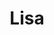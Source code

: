 ---
title: Lisa
date: 
draft: false

# descripcion
description : Conjunto de aros y dije de plata con cristal

materials: Plata 925

color: Plateado y cristal rojo

dimensions: 0,5cm x 1,5cm (dije) - 0,5cm x 2,3cm (aros)

code: 06-18-0384

type: "Conjuntos"

categories: []

price: $8.710,00

price_eftvo: $7.400,00

# Images
# first image will be shown in the product page
images:
  # - image: "images/path_to_image"
  # La ubicacion de las imagenes es imagenes/Conjuntos/Conjuntos.Aros y Dije/06-18-0384-lisa
  - image: "./images/conjuntos/aros_y_dije/06-18-0384-redondo-engarzado-cristal-rojo_a.JPG"
  - image: "./images/conjuntos/aros_y_dije/06-18-0384-redondo-engarzado-cristal-rojo_b.JPG"
---